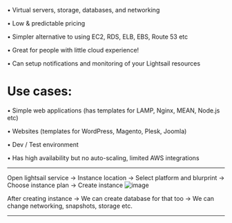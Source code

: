 • Virtual servers, storage, databases, and networking

• Low & predictable pricing

• Simpler alternative to using EC2, RDS, ELB, EBS, Route 53 etc

• Great for people with little cloud experience!

• Can setup notifications and monitoring of your Lightsail resources

# Use cases:

• Simple web applications (has templates for LAMP, Nginx, MEAN, Node.js etc)

• Websites (templates for WordPress, Magento, Plesk, Joomla)

• Dev / Test environment

• Has high availability but no auto-scaling, limited AWS integrations
_______________________________
Open lightsail service ->
Instance location -> Select platform and blurprint -> Choose instance plan -> Create instance
![image](https://user-images.githubusercontent.com/107784718/212628827-15ccc557-76b6-41f5-878a-52f6580c0dca.png)

After creating instance -> We can create database for that too -> We can change networking, snapshots, storage etc.
_______________________________
